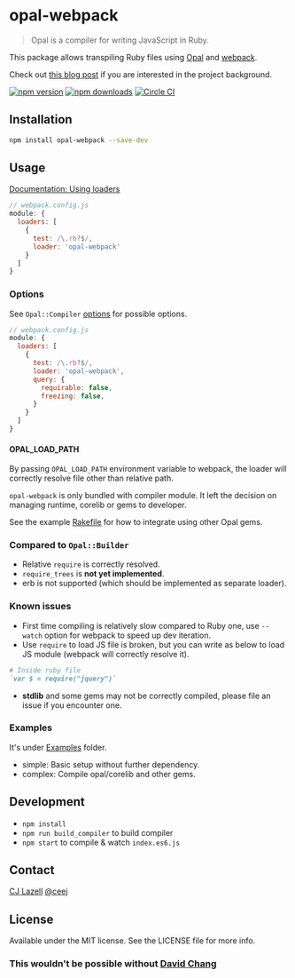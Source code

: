 # opal-webpack
> Opal is a compiler for writing JavaScript in Ruby.

This package allows transpiling Ruby files using [Opal](http://opalrb.org) and [webpack](https://github.com/webpack/webpack).

Check out [this blog post](https://medium.com/@cj/from-sprockets-to-webpack-5f3d1afbd1b0) if you are interested in the project background.

[![npm version](https://img.shields.io/npm/v/opal-webpack.svg?style=flat-square)](https://www.npmjs.com/package/opal-webpack)
[![npm downloads](https://img.shields.io/npm/dt/opal-webpack.svg?style=flat-square)](https://www.npmjs.com/package/opal-webpack)
[![Circle CI](https://circleci.com/gh/cj/opalrb-loader.svg?style=svg)](https://circleci.com/gh/cj/opalrb-loader)

## Installation

```bash
npm install opal-webpack --save-dev
```

## Usage

[Documentation: Using loaders](http://webpack.github.io/docs/using-loaders.html)

```javascript
// webpack.config.js 
module: {
  loaders: [
    {
      test: /\.rb?$/,
      loader: 'opal-webpack'
    }
  ]
}
```

### Options

See `Opal::Compiler` [options](https://github.com/opal/opal/blob/master/lib/opal/compiler.rb) for possible options.

```javascript
// webpack.config.js 
module: {
  loaders: [
    {
      test: /\.rb?$/,
      loader: 'opal-webpack',
      query: {
        requirable: false,
        freezing: false,
      }
    }
  ]
}
```

#### OPAL_LOAD_PATH

By passing `OPAL_LOAD_PATH` environment variable to webpack, the loader will correctly resolve file other than relative path.

`opal-webpack` is only bundled with compiler module. It left the decision on managing runtime, corelib or gems to developer. 

See the example [Rakefile](https://github.com/cj/opalrb-loader/blob/master/examples/complex/Rakefile) for how to integrate using other Opal gems. 

### Compared to `Opal::Builder`
* Relative `require` is correctly resolved.
* `require_trees` is **not yet implemented**.
* erb is not supported (which should be implemented as separate loader).

### Known issues
* First time compiling is relatively slow compared to Ruby one, use `--watch` option for webpack to speed up dev iteration.
* Use `require` to load JS file is broken, but you can write as below to load JS module (webpack will correctly resolve it).
```ruby
# Inside ruby file
`var $ = require("jquery")`
```
* **stdlib** and some gems may not be correctly compiled, please file an issue if you encounter one.

### Examples

It's under [Examples](https://github.com/cj/opalrb-loader/tree/master/examples) folder.

* simple: Basic setup without further dependency.
* complex: Compile opal/corelib and other gems.

## Development

* `npm install`
* `npm run build_compiler` to build compiler
* `npm start` to compile & watch `index.es6.js`

## Contact

[CJ Lazell](http://github.com/cj)
[@ceej](https://twitter.com/cj)

## License

Available under the MIT license. See the LICENSE file for more info.

### This wouldn't be possible without [David Chang](https://github.com/zetachang)
